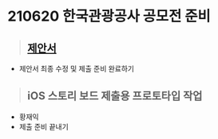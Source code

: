 # 210620 한국관광공사 공모전 준비

> ## [제안서](https://docs.google.com/presentation/d/1LuH_F3QrcExW00ALWQ-NsxlbBs8rPHm8otTb8hKF0RM)
- 제안서 최종 수정 및 제출 준비 완료하기

> ## iOS 스토리 보드 제출용 프로토타입 작업
- 황재익
- 제출 준비 끝내기
